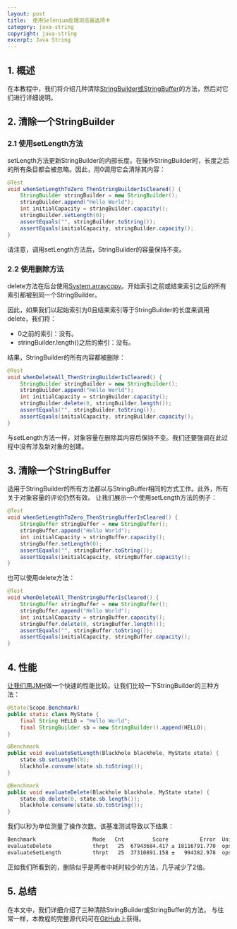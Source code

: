 ```yaml
---
layout: post
title:  使用Selenium处理浏览器选项卡
category: java-string
copyright: java-string
excerpt: Java String
---
```


## 1. 概述

在本教程中，我们将介绍几种清除[StringBuilder或StringBuffer](https://www.tuyucheng.com/java-string-builder-string-buffer)的方法，然后对它们进行详细说明。

## 2. 清除一个StringBuilder

### 2.1 使用setLength方法

setLength方法更新StringBuilder的内部长度。在操作StringBuilder时，长度之后的所有条目都会被忽略。因此，用0调用它会清除其内容：

```java
@Test
void whenSetLengthToZero_ThenStringBuilderIsCleared() {
    StringBuilder stringBuilder = new StringBuilder();
    stringBuilder.append("Hello World");
    int initialCapacity = stringBuilder.capacity();
    stringBuilder.setLength(0);
    assertEquals("", stringBuilder.toString());
    assertEquals(initialCapacity, stringBuilder.capacity();
}
```

请注意，调用setLength方法后，StringBuilder的容量保持不变。

### 2.2 使用删除方法

delete方法在后台使用[System.arraycopy](https://www.tuyucheng.com/java-array-copy)。开始索引之前或结束索引之后的所有索引都被到同一个StringBuilder。

因此，如果我们以起始索引为0且结束索引等于StringBuilder的长度来调用delete，我们将：

-   0之前的索引：没有。
-   stringBuilder.length()之后的索引：没有。

结果，StringBuilder的所有内容都被删除：

```java
@Test
void whenDeleteAll_ThenStringBuilderIsCleared() {
    StringBuilder stringBuilder = new StringBuilder();
    stringBuilder.append("Hello World");
    int initialCapacity = stringBuilder.capacity();
    stringBuilder.delete(0, stringBuilder.length());
    assertEquals("", stringBuilder.toString());
    assertEquals(initialCapacity, stringBuilder.capacity();
}
```

与setLength方法一样，对象容量在删除其内容后保持不变。我们还要强调在此过程中没有涉及新对象的创建。

## 3. 清除一个StringBuffer

适用于StringBuilder的所有方法都以与StringBuffer相同的方式工作。此外，所有关于对象容量的评论仍然有效。
让我们展示一个使用setLength方法的例子：

```java
@Test
void whenSetLengthToZero_ThenStringBufferIsCleared() {
    StringBuffer stringBuffer = new StringBuffer();
    stringBuffer.append("Hello World");
    int initialCapacity = stringBuffer.capacity();
    stringBuffer.setLength(0);
    assertEquals("", stringBuffer.toString());
    assertEquals(initialCapacity, stringBuffer.capacity();
}
```

也可以使用delete方法：

```java
@Test
void whenDeleteAll_ThenStringBufferIsCleared() {
    StringBuffer stringBuffer = new StringBuffer();
    stringBuffer.append("Hello World");
    int initialCapacity = stringBuffer.capacity();
    stringBuffer.delete(0, stringBuffer.length());
    assertEquals("", stringBuffer.toString());
    assertEquals(initialCapacity, stringBuffer.capacity();
}
```

## 4. 性能

[让我们用JMH](https://www.tuyucheng.com/java-microbenchmark-harness)做一个快速的性能比较。让我们比较一下StringBuilder的三种方法：

```java
@State(Scope.Benchmark)
public static class MyState {
    final String HELLO = "Hello World";
    final StringBuilder sb = new StringBuilder().append(HELLO);
}

@Benchmark
public void evaluateSetLength(Blackhole blackhole, MyState state) {
    state.sb.setLength(0);
    blackhole.consume(state.sb.toString());
}

@Benchmark
public void evaluateDelete(Blackhole blackhole, MyState state) {
    state.sb.delete(0, state.sb.length());
    blackhole.consume(state.sb.toString());
}
```

我们以秒为单位测量了操作次数。该基准测试导致以下结果：

```markdown
Benchmark                  Mode   Cnt         Score          Error  Units
evaluateDelete             thrpt   25  67943684.417 ± 18116791.770  ops/s
evaluateSetLength          thrpt   25  37310891.158 ±   994382.978  ops/s
```

正如我们所看到的，删除似乎是两者中耗时较少的方法，几乎减少了2倍。

## 5. 总结

在本文中，我们详细介绍了三种清除StringBuilder或StringBuffer的方法。
与往常一样，本教程的完整源代码可在[GitHub](https://github.com/tu-yucheng/taketoday-tutorial4j/tree/master/java-core-modules/java-string-algorithms-1)上获得。
